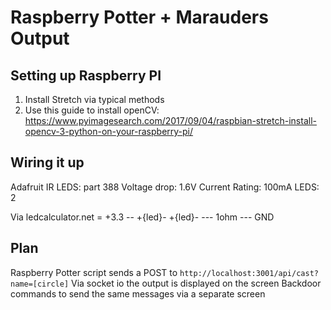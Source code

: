 # Raspberry Potter + Marauders Output

## Setting up Raspberry PI

1. Install Stretch via typical methods
2. Use this guide to install openCV: https://www.pyimagesearch.com/2017/09/04/raspbian-stretch-install-opencv-3-python-on-your-raspberry-pi/


## Wiring it up

Adafruit IR LEDS:
part 388
Voltage drop: 1.6V
Current Rating: 100mA
LEDS: 2

Via ledcalculator.net =
+3.3 -- +{led}- +{led}- --- 1ohm --- GND

## Plan
Raspberry Potter script sends a POST to `http://localhost:3001/api/cast?name=[circle]`
Via socket io the output is displayed on the screen
Backdoor commands to send the same messages via a separate screen
